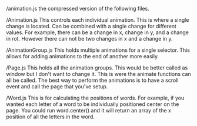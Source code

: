 /animation.js
the compressed version of the following files.

/Animation.js
This controls each individual animation. This is where a single change is located. Can be combined with a single change for different values. For example, there can be a change in x, change in y, and a change in rot. However there can not be two changes in x and a change in y.

/AnimationGroup.js
This holds multiple animations for a single selector. This allows for adding animations to the end of another more easily.

/Page.js
This holds all the animation groups. This would be better called as window but I don't want to change it. This is were the animate functions can all be called. The best way to perform the animations is to have a scroll event and call the page that you've setup.

/Word.js
This is for calculating the positions of words. For example, if you wanted each letter of a word to be individually positioned center on the page. You could run word.center() and it will return an array of the x position of all the letters in the word.
